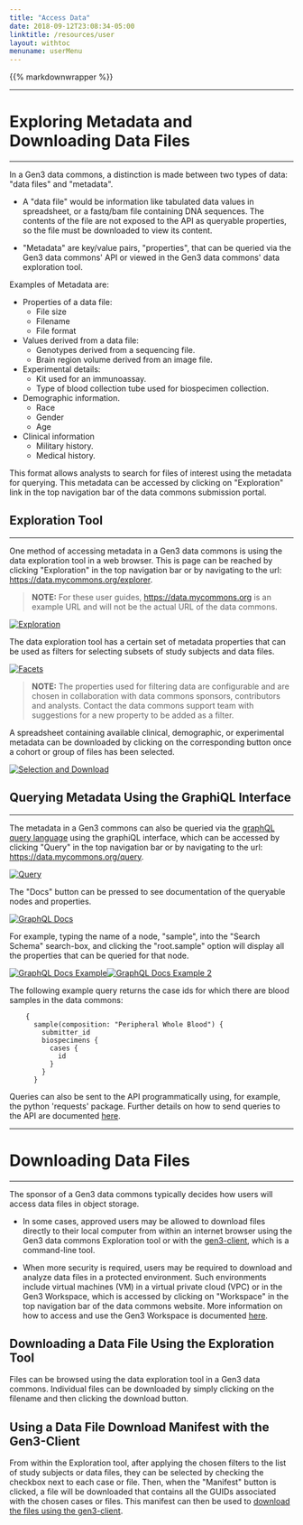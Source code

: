 ```yaml
---
title: "Access Data"
date: 2018-09-12T23:08:34-05:00
linktitle: /resources/user
layout: withtoc
menuname: userMenu
---
```

{{% markdownwrapper %}}
* * *
# Exploring Metadata and Downloading Data Files

* * *
In a Gen3 data commons, a distinction is made between two types of data: "data files" and "metadata".

* A "data file" would be information like tabulated data values in spreadsheet, or a fastq/bam file containing DNA sequences. The contents of the file are not exposed to the API as queryable properties, so the file must be downloaded to view its content.

* "Metadata" are key/value pairs, "properties", that can be queried via the Gen3 data commons' API or viewed in the Gen3 data commons' data exploration tool. 

Examples of Metadata are:

* Properties of a data file:
	* File size
	*	Filename
	* File format
* Values derived from a data file:
	* Genotypes derived from a sequencing file.
	* Brain region volume derived from an image file.
* Experimental details:
	* Kit used for an immunoassay.
	* Type of blood collection tube used for biospecimen collection.
* Demographic information.
	* Race
	* Gender
	* Age
* Clinical information
	* Military history.
	* Medical history.


This format allows analysts to search for files of interest using the metadata for querying. This metadata can be accessed by clicking on "Exploration" link in the top navigation bar of the data commons submission portal.

## Exploration Tool
* * *
One method of accessing metadata in a Gen3 data commons is using the data exploration tool in a web browser. This is page can be reached by clicking "Exploration" in the top navigation bar or by navigating to the url: https://data.mycommons.org/explorer.

> __NOTE:__ For these user guides, https://data.mycommons.org is an example URL and will not be the actual URL of the data commons.

[![Exploration](img/Gen3_Toolbar_exploration.png)](img/Gen3_Toolbar_exploration.png "Click to see the full image.")

The data exploration tool has a certain set of metadata properties that can be used as filters for selecting subsets of study subjects and data files.

[![Facets](img/Gen3_facets.png)](img/Gen3_facets.png "Click to see the full image.")

> __NOTE:__ The properties used for filtering data are configurable and are chosen in collaboration with data commons sponsors, contributors and analysts. Contact the data commons support team with suggestions for a new property to be added as a filter.

<!--
Custom filters can also be added by clicking on the "add a custom filter" button. Begin typing the property you would like to add as a custom filter and then select it. You can then enter the values of that property to filter data on.
-->

A spreadsheet containing available clinical, demographic, or experimental metadata can be downloaded by clicking on the corresponding button once a cohort or group of files has been selected.

[![Selection and Download](img/Gen3_selection_and_download_highlight.png)](img/Gen3_selection_and_download_highlight.png "Click to see the full image.")

## Querying Metadata Using the GraphiQL Interface
* * *

The metadata in a Gen3 commons can also be queried via the [graphQL query language](https://graphql.org/) using the graphiQL interface, which can be accessed by clicking "Query" in the top navigation bar or by navigating to the url: https://data.mycommons.org/query.

[![Query](img/Gen3_Toolbar_query.png)](img/Gen3_Toolbar_query.png "Click to see the full image.")

The "Docs" button can be pressed to see documentation of the queryable nodes and properties. 

[![GraphQL Docs](img/Gen3_GraphiQL_docs.png)](img/Gen3_GraphiQL_docs.png "Click to see the full image.")

For example, typing the name of a node, "sample", into the "Search Schema" search-box, and clicking the "root.sample" option will display all the properties that can be queried for that node.

[![GraphQL Docs Example](img/Gen3_GraphiQL_docs_sample.png)](img/Gen3_GraphiQL_docs_sample.png "Click to see the full image.")[![GraphQL Docs Example 2](img/Gen3_GraphiQL_docs_sample_root.png)](img/Gen3_GraphiQL_docs_sample_root.png "Click to see the full image.")

The following example query returns the case ids for which there are blood samples in the data commons:
```
	{
	  sample(composition: "Peripheral Whole Blood") {
	    submitter_id
	    biospecimens {
	      cases {
	        id
	      }
	    }
	  }
```

Queries can also be sent to the API programmatically using, for example, the python 'requests' package. Further details on how to send queries to the API are documented [here](/resources/user/using-api).

* * *
# Downloading Data Files
* * *
The sponsor of a Gen3 data commons typically decides how users will access data files in object storage.

* In some cases, approved users may be allowed to download files directly to their local computer from within an internet browser using the Gen3 data commons Exploration tool or with the [gen3-client](/resources/user/gen3-client), which is a command-line tool.

* When more security is required, users may be required to download and analyze data files in a protected environment. Such environments include virtual machines (VM) in a virtual private cloud (VPC) or in the Gen3 Workspace, which is accessed by clicking on "Workspace" in the top navigation bar of the data commons website. More information on how to access and use the Gen3 Workspace is documented [here](/resources/user/analyze-data).

## Downloading a Data File Using the Exploration Tool

Files can be browsed using the data exploration tool in a Gen3 data commons. Individual files can be downloaded by simply clicking on the filename and then clicking the download button.

## Using a Data File Download Manifest with the Gen3-Client

From within the Exploration tool, after applying the chosen filters to the list of study subjects or data files, they can be selected by checking the checkbox next to each case or file. Then, when the "Manifest" button is clicked, a file will be downloaded that contains all the GUIDs associated with the chosen cases or files. This manifest can then be used to [download the files using the gen3-client](/resources/user/gen3-client).